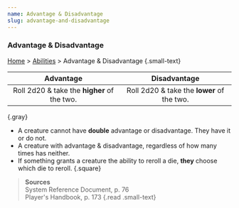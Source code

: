 ```yaml
---
name: Advantage & Disadvantage
slug: advantage-and-disadvantage
---
```

### Advantage & Disadvantage
[Home](dm-operations-center) > [Abilities](abilities) > Advantage & Disadvantage {.small-text}

| Advantage | Disadvantage | 
|:---:|:---:|
| Roll 2d20 & take the **higher** of the two. | Roll 2d20 & take the **lower** of the two. |
{.gray}

- A creature cannot have **double** advantage or disadvantage. They have it or do not.
- A creature with advantage & disadvantage, regardless of how many times has neither.
- If something grants a creature the ability to reroll a die, **they** choose which die to reroll.
{.square}

> **Sources** <br/>
> System Reference Document, p. 76<br/>
> Player's Handbook, p. 173
{.read .small-text}


